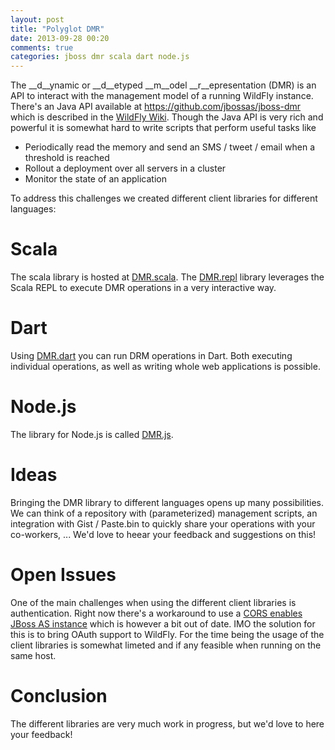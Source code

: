 ```yaml
---
layout: post
title: "Polyglot DMR"
date: 2013-09-28 00:20
comments: true
categories: jboss dmr scala dart node.js
---
```

The __d__ynamic or __d__etyped __m__odel __r__epresentation (DMR) is an API to interact with the management model of a 
running WildFly instance. There's an Java API available at <https://github.com/jbossas/jboss-dmr> which is described in 
the [WildFly Wiki](https://docs.jboss.org/author/display/WFLY8/Detyped+management+and+the+jboss-dmr+library). Though 
the Java API is very rich and powerful it is somewhat hard to write scripts that perform useful tasks like

- Periodically read the memory and send an SMS / tweet / email when a threshold is reached
- Rollout a deployment over all servers in a cluster
- Monitor the state of an application<!--more-->  

To address this challenges we created different client libraries for different languages:
  
# Scala
The scala library is hosted at [DMR.scala](https://github.com/hpehl/dmr.scala). The 
[DMR.repl](https://github.com/heiko-braun/dmr-repl) library leverages the Scala REPL to execute DMR operations in 
a very interactive way.

# Dart
Using [DMR.dart](https://github.com/hal/dmr.dart) you can run DRM operations in Dart. Both executing individual 
operations, as well as writing whole web applications is possible. 

# Node.js
The library for Node.js is called [DMR.js](https://github.com/hal/dmr.js).  

# Ideas
Bringing the DMR library to different languages opens up many possibilities. We can think of a repository with 
(parameterized) management scripts, an integration with Gist / Paste.bin to quickly share your operations with 
your co-workers, ... We'd love to heear your feedback and suggestions on this!

# Open Issues
One of the main challenges when using the different client libraries is authentication. Right now there's a workaround 
to use a [CORS enables JBoss AS instance](/independent-jboss-admin-console.html) which is however a bit out of date. 
IMO the solution for this is to bring OAuth support to WildFly. For the time being the usage of the client libraries is 
somewhat limeted and if any feasible when running on the same host. 

# Conclusion
The different libraries are very much work in progress, but we'd love to here your feedback!
